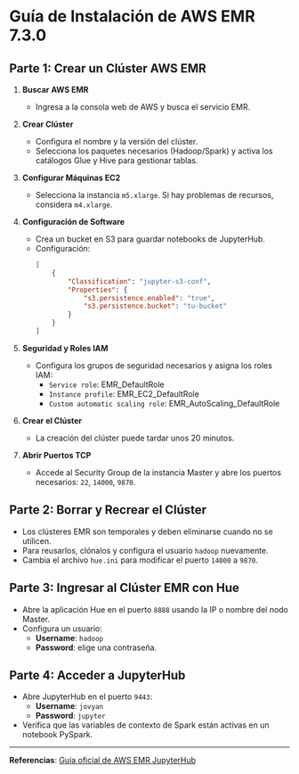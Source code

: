 # Guía de Instalación de AWS EMR 7.3.0

## Parte 1: Crear un Clúster AWS EMR

1. **Buscar AWS EMR**
   - Ingresa a la consola web de AWS y busca el servicio EMR.

2. **Crear Clúster**
   - Configura el nombre y la versión del clúster.
   - Selecciona los paquetes necesarios (Hadoop/Spark) y activa los catálogos Glue y Hive para gestionar tablas.

3. **Configurar Máquinas EC2**
   - Selecciona la instancia `m5.xlarge`. Si hay problemas de recursos, considera `m4.xlarge`.

4. **Configuración de Software**
   - Crea un bucket en S3 para guardar notebooks de JupyterHub.
   - Configuración:
     ```json
     [
         {
             "Classification": "jupyter-s3-conf",
             "Properties": {
                 "s3.persistence.enabled": "true",
                 "s3.persistence.bucket": "tu-bucket"
             }
         }
     ]
     ```
5. **Seguridad y Roles IAM**
   - Configura los grupos de seguridad necesarios y asigna los roles IAM:
     - `Service role`: EMR_DefaultRole
     - `Instance profile`: EMR_EC2_DefaultRole
     - `Custom automatic scaling role`: EMR_AutoScaling_DefaultRole

6. **Crear el Clúster**
   - La creación del clúster puede tardar unos 20 minutos.

7. **Abrir Puertos TCP**
   - Accede al Security Group de la instancia Master y abre los puertos necesarios: `22`, `14000`, `9870`.

## Parte 2: Borrar y Recrear el Clúster

- Los clústeres EMR son temporales y deben eliminarse cuando no se utilicen.
- Para reusarlos, clónalos y configura el usuario `hadoop` nuevamente.
- Cambia el archivo `hue.ini` para modificar el puerto `14000` a `9870`.

## Parte 3: Ingresar al Clúster EMR con Hue

- Abre la aplicación Hue en el puerto `8888` usando la IP o nombre del nodo Master.
- Configura un usuario:
  - **Username**: `hadoop`
  - **Password**: elige una contraseña.

## Parte 4: Acceder a JupyterHub

- Abre JupyterHub en el puerto `9443`:
  - **Username**: `jovyan`
  - **Password**: `jupyter`
- Verifica que las variables de contexto de Spark están activas en un notebook PySpark.

---

**Referencias**: [Guía oficial de AWS EMR JupyterHub](https://docs.aws.amazon.com/emr/latest/ReleaseGuide/emr-jupyterhub-user-access.html)